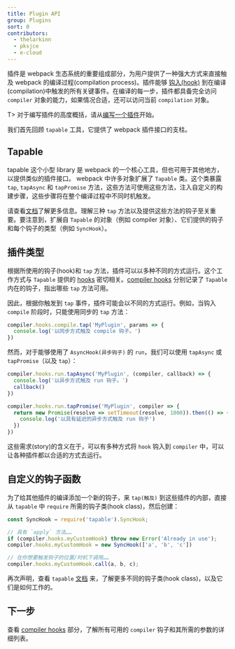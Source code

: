 ```yaml
---
title: Plugin API
group: Plugins
sort: 0
contributors:
  - thelarkinn
  - pksjce
  - e-cloud
---
```


插件是 webpack 生态系统的重要组成部分，为用户提供了一种强大方式来直接触及 webpack 的编译过程(compilation process)。插件能够 [钩入(hook)](/api/compiler/#event-hooks) 到在编译(compilation)中触发的所有关键事件。在编译的每一步，插件都具备完全访问 `compiler` 对象的能力，如果情况合适，还可以访问当前 `compilation` 对象。

T> 对于编写插件的高度概括，请从[编写一个插件](/contribute/writing-a-plugin)开始。

我们首先回顾 `tapable` 工具，它提供了 webpack 插件接口的支柱。


## Tapable

tapable 这个小型 library 是 webpack 的一个核心工具，但也可用于其他地方，以提供类似的插件接口。 webpack 中许多对象扩展了 `Tapable` 类。这个类暴露 `tap`, `tapAsync` 和 `tapPromise` 方法，这些方法可使用这些方法，注入自定义的构建步骤，这些步骤将在整个编译过程中不同时机触发。

请查看[文档](https://github.com/webpack/tapable)了解更多信息。理解三种 `tap` 方法以及提供这些方法的钩子至关重要。要注意到，扩展自 `Tapable` 的对象（例如 compiler 对象）、它们提供的钩子和每个钩子的类型（例如 `SyncHook`）。


## 插件类型

根据所使用的钩子(hook)和 `tap` 方法，插件可以以多种不同的方式运行。这个工作方式与 `Tapable` 提供的 [hooks](https://github.com/webpack/tapable#tapable) 密切相关。[compiler hooks](/api/compiler/#event-hooks) 分别记录了 `Tapable` 内在的钩子，指出哪些 `tap` 方法可用。

因此，根据你触发到 `tap` 事件，插件可能会以不同的方式运行。例如，当钩入 `compile` 阶段时，只能使用同步的 `tap` 方法：

``` js
compiler.hooks.compile.tap('MyPlugin', params => {
  console.log('以同步方式触及 compile 钩子。')
})
```

然而，对于能够使用了 `AsyncHook(异步钩子)` 的 `run`，我们可以使用 `tapAsync` 或 `tapPromise`（以及 `tap`）：

``` js
compiler.hooks.run.tapAsync('MyPlugin', (compiler, callback) => {
  console.log('以异步方式触及 run 钩子。')
  callback()
})

compiler.hooks.run.tapPromise('MyPlugin', compiler => {
  return new Promise(resolve => setTimeout(resolve, 1000)).then(() => {
    console.log('以具有延迟的异步方式触及 run 钩子')
  })
})
```

这些需求(story)的含义在于，可以有多种方式将 `hook` 钩入到 `compiler` 中，可以让各种插件都以合适的方式去运行。


## 自定义的钩子函数

为了给其他插件的编译添加一个新的钩子，来 `tap(触及)` 到这些插件的内部，直接从 `tapable` 中 `require` 所需的钩子类(hook class)，然后创建：

``` js
const SyncHook = require('tapable').SyncHook;

// 具有 `apply` 方法……
if (compiler.hooks.myCustomHook) throw new Error('Already in use');
compiler.hooks.myCustomHook = new SyncHook(['a', 'b', 'c'])

// 在你想要触发钩子的位置/时机下调用……
compiler.hooks.myCustomHook.call(a, b, c);
```

再次声明，查看 `tapable` [文档](/api/tapable/) 来，了解更多不同的钩子类(hook class)，以及它们是如何工作的。


## 下一步

查看 [compiler hooks](/api/compiler/#event-hooks) 部分，了解所有可用的 `compiler` 钩子和其所需的参数的详细列表。
